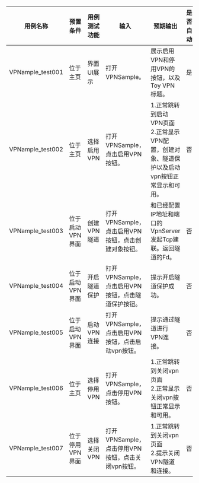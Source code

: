 | 用例名称         | 预置条件 	              | 用例测试功能               | 输入                      | 预期输出                                       | 是否自动 | 测试结果 |
|------------------| ---------------- |---------------------------|----------------------------|-----------------------------------------------| -------- | -------- |
| VPNample_test001 | 位于主页 | 界面UI展示 | 打开VPNSample。| 展示启用VPN和停用VPN的按钮，以及Toy VPN标题。| 是 | Pass |
| VPNample_test002 | 位于主页 | 选择启用VPN | 打开VPNSample，点击启用VPN按钮。| 1.正常跳转到启动VPN页面<br/>2.正常显示VPN配置，创建对象、隧道保护以及启动vpn按钮正常显示和可用。| 否 | Pass |
| VPNample_test003 | 位于启动VPN界面 | 创建VPN隧道 | 打开VPNSample，点击启用VPN按钮，点击创建对象按钮。| 和已经配置IP地址和端口的VpnServer发起Tcp建联。返回隧道的Fd。| 否 | Pass |
| VPNample_test004 | 位于启动VPN界面 | 开启隧道保护 | 打开VPNSample，点击启用VPN按钮，点击隧道保护按钮。| 提示开启隧道保护成功。| 否 | Pass |
| VPNample_test005 | 位于启动VPN界面 | 启动VPN连接 | 打开VPNSample，点击启用VPN按钮，点击启动vpn按钮。| 提示通过隧道进行VPN连接。| 否 | Pass |
| VPNample_test006 | 位于主页 | 选择停用VPN | 打开VPNSample，点击停用VPN按钮。| 1.正常跳转到关闭vpn页面<br/>2.正常显示关闭vpn按钮正常显示和可用。| 否 | Pass |
| VPNample_test007 | 位于停用VPN界面 | 选择关闭VPN | 打开VPNSample，点击停用VPN按钮，点击关闭vpn按钮。| 1.正常跳转到关闭vpn页面<br/>2.提示关闭VPN隧道和连接。| 否 | Pass |
